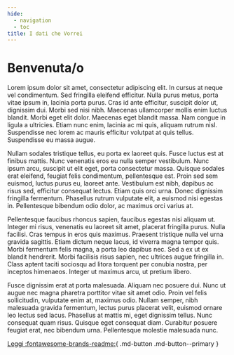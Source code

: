 ```yaml
---
hide:
  - navigation
  - toc
title: I dati che Vorrei
---
```


# Benvenuta/o

Lorem ipsum dolor sit amet, consectetur adipiscing elit. In cursus at neque vel condimentum. Sed fringilla eleifend efficitur. Nulla purus metus, porta vitae ipsum in, lacinia porta purus. Cras id ante efficitur, suscipit dolor ut, dignissim dui. Morbi sed nisi nibh. Maecenas ullamcorper mollis enim luctus blandit. Morbi eget elit dolor. Maecenas eget blandit massa. Nam congue in ligula a ultricies. Etiam nunc enim, lacinia ac mi quis, aliquam rutrum nisl. Suspendisse nec lorem ac mauris efficitur volutpat at quis tellus. Suspendisse eu massa augue.

Nullam sodales tristique tellus, eu porta ex laoreet quis. Fusce luctus est at finibus mattis. Nunc venenatis eros eu nulla semper vestibulum. Nunc ipsum arcu, suscipit ut elit eget, porta consectetur massa. Quisque sodales erat eleifend, feugiat felis condimentum, pellentesque est. Proin sed sem euismod, luctus purus eu, laoreet ante. Vestibulum est nibh, dapibus ac risus sed, efficitur consequat lectus. Etiam quis orci urna. Donec dignissim fringilla fermentum. Phasellus rutrum vulputate elit, a euismod nisi egestas in. Pellentesque bibendum odio dolor, ac maximus orci varius at.

Pellentesque faucibus rhoncus sapien, faucibus egestas nisi aliquam ut. Integer mi risus, venenatis eu laoreet sit amet, placerat fringilla purus. Nulla facilisi. Cras tempus in eros quis maximus. Praesent tristique nulla vel urna gravida sagittis. Etiam dictum neque lacus, id viverra magna tempor quis. Morbi fermentum felis magna, a porta leo dapibus nec. Sed a ex ut ex blandit hendrerit. Morbi facilisis risus sapien, nec ultrices augue fringilla in. Class aptent taciti sociosqu ad litora torquent per conubia nostra, per inceptos himenaeos. Integer ut maximus arcu, ut pretium libero.

Fusce dignissim erat at porta malesuada. Aliquam nec posuere dui. Nunc ut augue nec magna pharetra porttitor vitae sit amet odio. Proin vel felis sollicitudin, vulputate enim at, maximus odio. Nullam semper, nibh malesuada gravida fermentum, lectus purus placerat velit, euismod ornare leo lectus sed lacus. Phasellus at mattis mi, eget dignissim tellus. Nunc consequat quam risus. Quisque eget consequat diam. Curabitur posuere feugiat erat, nec bibendum urna. Pellentesque molestie malesuada nunc.

[Leggi :fontawesome-brands-readme:](dati-che-vorrei){ .md-button .md-button--primary }

